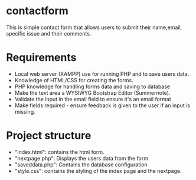 # contactform
This is simple contact form that allows users to submit their name,email, specific issue and their comments.

# Requirements
* Local web server (XAMPP) use for running PHP and to save users data.
* Knowledge of HTML/CSS for creating the forms.
* PHP knowledge for handling forms data and saving to database
* Make the text area a WYSIWYG Bootstrap Editor (Summernote).
* Validate the input in the email field to ensure it's an email format
* Make fields required - ensure feedback is given to the user if an input is missing.

# Project structure
- "index.html": contains the html form.
- "nextpage.php": Displays the users data from the form
- "saveddata.php": Contains the database configuration
- "style.css": contains the styling of the index page and the nextpage.
